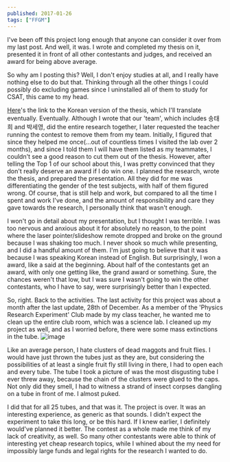 ```yaml
---
published: 2017-01-26
tags: ["FFGM"]
---
```


I've been off this project long enough that anyone can consider it over from my last post. And well, it was. I wrote and completed my thesis on it, presented it in front of all other contestants and judges, and received an award for being above average.

So why am I posting this? Well, I don't enjoy studies at all, and I really have nothing else to do but that. Thinking through all the other things I could possibly do excluding games since I uninstalled all of them to study for CSAT, this came to my head.

[Here](https://drive.google.com/file/d/0B448gcvQu8zIMGYtb3F4YWh1ZnM/view?usp=sharing)'s the link to the Korean version of the thesis, which I'll translate eventually. Eventually. Although I wrote that our 'team', which includes 송태희 and 박세영, did the entire research together, I later requested the teacher running the contest to remove them from my team. Initially, I figured that since they helped me once(...out of countless times I visited the lab over 2 months), and since I told them I will have them listed as my teammates, I couldn't see a good reason to cut them out of the thesis. However, after telling the Top 1 of our school about this, I was pretty convinced that they don't really deserve an award if I do win one. I planned the research, wrote the thesis, and prepared the presentation. All they did for me was differentiating the gender of the test subjects, with half of them figured wrong. Of course, that is still help and work, but compared to all the time I spent and work I've done, and the amount of responsibility and care they gave towards the research, I personally think that wasn't enough.

I won't go in detail about my presentation, but I thought I was terrible. I was too nervous and anxious about it for absolutely no reason, to the point where the laser pointer/slideshow remote dropped and broke on the ground because I was shaking too much. I never shook so much while presenting, and I did a handful amount of them. I'm just going to believe that it was because I was speaking Korean instead of English. But surprisingly, I won a award, like a said at the beginning. About half of the contestants get an award, with only one getting like, the grand award or something. Sure, the chances weren't that low, but I was sure I wasn't going to win the other contestants, who I have to say, were surprisingly better than I expected.

So, right. Back to the activities. The last activity for this project was about a month after the last update, 28th of December. As a member of the 'Physics Research Experiment' Club made by my class teacher, he wanted me to clean up the entire club room, which was a science lab. I cleaned up my project as well, and as I worried before, there were some mass extinctions in the tube.
![image](https://64.media.tumblr.com/f7ff0f5b7d787c40248931fb70ea5b5d/tumblr_inline_okj8youu5Z1ryo8a8_540.jpg)

Like an average person, I hate clusters of dead maggots and fruit flies. I would have just thrown the tubes just as they are, but considering the possibilities of at least a single fruit fly still living in there, I had to open each and every tube. The tube I took a picture of was the most disgusting tube I ever threw away, because the chain of the clusters were glued to the caps. Not only did they smell, I had to witness a strand of insect corpses dangling on a tube in front of me. I almost puked.

I did that for all 25 tubes, and that was it. The project is over. It was an interesting experience, as generic as that sounds. I didn't expect the experiment to take this long, or be this hard. If I knew earlier, I definitely would've planned it better. The contest as a whole made me think of my lack of creativity, as well. So many other contestants were able to think of interesting yet cheap research topics, while I whined about the my need for impossibly large funds and legal rights for the research I wanted to do.
